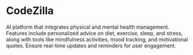 # CodeZilla
AI platform that integrates physical and mental health management. Features include personalized advice on diet, exercise, sleep, and stress, along with tools like mindfulness activities, mood tracking, and motivational quotes. Ensure real-time updates and reminders for user engagement.

